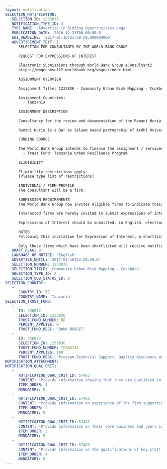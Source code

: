 ```yaml
---
layout: notification
SELECTION_NOTIFICATION: 
   SELECTION_ID: 1233836
   NOTIFICATION_TYPE_ID: 3
   TYPE_NAME: 'Advertise in Bidding Opportunities page'
   PUBLICATION_DATE: '2016-12-21T00:00:00.0'
   EOI_DEADLINE: '2017-01-16T23:59:59.900000000'
   ADVERTISEMENT_TEXT: |
      SELECTION FOR CONSULTANTS BY THE WORLD BANK GROUP
      
      REQUEST FOR EXPRESSIONS OF INTEREST
      
      Electronic Submissions through World Bank Group eConsultant2
      https://wbgeconsult2.worldbank.org/wbgec/index.html
      
      ASSIGNMENT OVERVIEW
      
      Assignment Title: 1233836 - Community Urban Risk Mapping - Cookbook
      
      Assignment Countries:
        - Tanzania
      
      ASSIGNMENT DESCRIPTION
      
      Consultancy for the review and documentation of the Ramani Huria urban flood risk mapping project, methodology and lessons and the introduction of this documented methodology in university curricula for Tanzanian university students.
      
      Ramani Huria is a Dar es Salaam based partnership of Ardhi University, University of Dar es Salaam, Dar es Salaam City Councils, Disaster Management Department, Red Cross, and with support from the World Bank.
      
      FUNDING SOURCE
      
      The World Bank Group intends to finance the assignment / services described below under the following:
        - Trust Fund: Tanzania Urban Resilience Program
      
      ELIGIBILITY
      
      Eligibility restrictions apply:
      [Please type list of restrictions]
      
      INDIVIDUAL / FIRM PROFILE
      The consultant will be a firm. 
      
      SUBMISSION REQUIREMENTS
      The World Bank Group now invites eligible firms to indicate their interest in providing the services.  Interested firms must provide information indicating that they are qualified to perform the services (brochures, description of similar assignments, experience in similar conditions, availability of appropriate skills among staff, etc. for firms; CV and cover letter for individuals).  Please note that the total size of all attachments should be less than 5MB.  Consultants may associate to enhance their qualifications.
      
      Interested firms are hereby invited to submit expressions of interest.
      
      Expressions of Interest should be submitted, in English, electronically through World Bank Group eConsultant2 (https://wbgeconsult2.worldbank.org/wbgec/index.html)
      
      NOTES
      Following this invitation for Expression of Interest, a shortlist of qualified firms will be formally invited to submit proposals. Shortlisting and selection will be subject to the availability of funding.
      
      Only those firms which have been shortlisted will receive notification. No debrief will be provided to firms which have not been shortlisted.
   DRAFT_FLAG: 0
   LANGUAGE_OF_NOTICE: 'English'
   ADVERTISE_UNTIL: '2017-01-16T23:59:59.0'
   SELECTION_NUMBER: 1233836
   SELECTION_TITLE: 'Community Urban Risk Mapping - Cookbook'
   SELECTION_TYPE_ID: 2
   SELECTION_SUB_STATUS_ID: 8
SELECTION_COUNTRY: 
   - 
      COUNTRY_ID: TZ
      COUNTRY_NAME: 'Tanzania'
SELECTION_TRUST_FUND: 
   - 
      ID: 456872
      SELECTION_ID: 1233836
      TRUST_FUND_NUMBER: BB
      PERCENT_APPLIES: 0
      TRUST_FUND_DESC: 'BANK BUDGET'
   - 
      ID: 456873
      SELECTION_ID: 1233836
      TRUST_FUND_NUMBER: TF0A3742
      PERCENT_APPLIES: 100
      TRUST_FUND_DESC: 'Program Techncial Support, Quality Assurance and Coordination'
NOTIFICATION_ATTACHMENT: 
NOTIFICATION_QUAL_CRIT: 
   - 
      NOTIFICATION_QUAL_CRIT_ID: 57465
      CONTENT: 'Provide information showing that they are qualified in the field of the assignment.'
      ITEM_ORDER: 1
      MANDATORY: 0
   - 
      NOTIFICATION_QUAL_CRIT_ID: 57466
      CONTENT: 'Provide information on experience of the firm supporting tertiary education programs in African universities for Mapping, GIS, cartography'
      ITEM_ORDER: 2
      MANDATORY: 0
   - 
      NOTIFICATION_QUAL_CRIT_ID: 57467
      CONTENT: 'Provide information on their core business and years in business.'
      ITEM_ORDER: 3
      MANDATORY: 0
   - 
      NOTIFICATION_QUAL_CRIT_ID: 57468
      CONTENT: 'Provide information on the qualifications of key staff.'
      ITEM_ORDER: 4
      MANDATORY: 0
---
```

